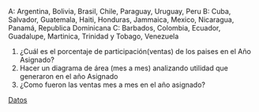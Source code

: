 A: Argentina, Bolivia, Brasil, Chile, Paraguay, Uruguay, Peru
B: Cuba, Salvador, Guatemala, Haiti, Honduras, Jammaica, Mexico, Nicaragua, Panamá, Republica Dominicana
C: Barbados, Colombia, Ecuador, Guadalupe, Martinica, Trinidad y Tobago, Venezuela


1. ¿Cuál es el porcentaje de participación(ventas) de los paises en el Año Asignado?
2. Hacer un diagrama de área (mes a mes) analizando utilidad que generaron en el año Asignado
3. ¿Como fueron las ventas mes a mes en el año asignado?

[Datos](Ejercicios/mega_super_macro.xls)

